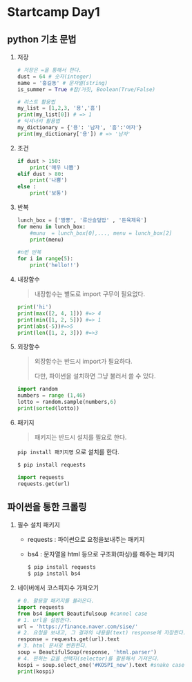 # Startcamp Day1

## python 기초 문법

1. 저장

   ```python
   # 저장은 =을 통해서 한다.
   dust = 64 # 숫자(integer)
   name = '홍길동' # 문자열(string)
   is_summer = True #참/거짓, Boolean(True/False)
   ```

   ```python
   # 리스트 활용법
   my_list = [1,2,3, '용','흠']
   print(my_list[0]) # => 1
   # 딕셔너리 활용법
   my_dictionary = {'용': '남자', '흠':'여자'}
   print(my_dictionary['용']) # => '남자'
   ```

   

   

2. 조건

   ```python
   if dust > 150:
       print('매우 나쁨')
   elif dust > 80:
       print('나쁨')
   else :
       print('보통')
   ```

   

3. 반복

   ```python
   lunch_box = ['짬뽕', '류산슬덮밥' , '돈육제육']
   for menu in lunch_box:
       #munu  = lunch_box[0],..., menu = lunch_box[2]
       print(menu)
       
   #n번 반복
   for i in range(5):
       print('hello!!')
   ```

4. 내장함수

   > 내장함수는 별도로 import 구무이 필요없다.

   ```python
   print('hi')
   print(max([2, 4, 1])) #=> 4
   print(min([1, 2, 5])) #=> 1
   print(abs(-5))#=>5
   print(len([1, 2, 3])) #=>3
   ```

5. 외장함수

   > 외장함수는 반드시 import가 필요하다.
   >
   > 다만, 파이썬을 설치하면 그냥 불러서 쓸 수 있다. 

   ```python
   import random
   numbers = range (1,46)
   lotto = random.sample(numbers,6)
   print(sorted(lotto))
   ```

6. 패키지

   > 패키지는 반드시 설치를 필요로 한다.

   `pip install 패키지명` 으로 설치를 한다.

   ```bash
   $ pip install requests
   ```

   

   ```python
   import requests
   requests.get(url)
   ```



## 파이썬을 통한 크롤링

1. 필수 설치 패키지

   * requests : 파이썬으로 요청을보내주는 패키지

   * bs4 : 문자열을 html 등으로 구조화(파싱)를 해주는 패키지

     ```bash
     $ pip install requests
     $ pip install bs4
     ```

2. 네이버에서 코스피지수 가져오기 

   ```python
   # 0. 활용할 패키지를 불러온다.
   import requests
   from bs4 import Beautifulsoup #cannel case
   # 1. url을 설정한다.
   url = 'https://finance.naver.com/sise/'
   # 2. 요청을 보내고, 그 결과의 내용을(text) response에 저장한다.
   response = requests.get(url).text 
   # 3. html 문서로 변환한다.
   soup = BeautifulSoup(response, 'html.parser')
   # 4. 원하는 값을 선택자(selector)를 활용해서 가져온다.
   kospi = soup.select_one('#KOSPI_now').text #snake case
   print(kospi)
   
   ```

   

